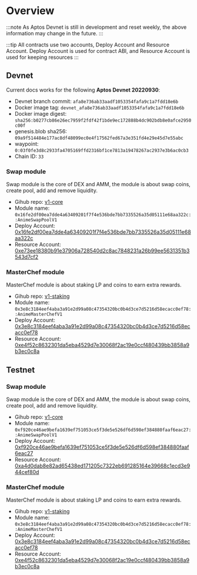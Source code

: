 # Overview
:::note
As Aptos Devnet is still in development and reset weekly, the above information may change in the future.
:::

:::tip
All contracts use two accounts, Deploy Account and Resource Account.
Deploy Account is used for contract ABI, and Resource Account is used for keeping resources
:::

## Devnet
Current docs works for the following **Aptos Devnet 20220930**:
- Devnet branch commit: `afa8e736ab33aadf1053354fafa9c1a7fdd18e6b`
- Docker image tag: `devnet_afa8e736ab33aadf1053354fafa9c1a7fdd18e6b`
- Docker image digest: `sha256:b0277cb86e26ec7959f2fdf42f1bde9ec172888b4dc902bdb8e0afce2950c00f`
- genesis.blob sha256: `09a9f514484e177ac8df48099ec0e4f17562fed67a3e351fd4e29e45d7e55abc`
- waypoint: `0:03f0fe3d8c2933fa4705169ffd2316bf1ce7813a19478267ac2937e3b6ac0cb3`
- Chain ID: `33`

### Swap module
Swap module is the core of DEX and AMM, the module is about swap coins, create pool, add and remove liquidity.
* Gihub repo: [v1-core](https://github.com/AnimeSwap/v1-core)
* Module name: `0x16fe2df00ea7dde4a63409201f7f4e536bde7bb7335526a35d05111e68aa322c::AnimeSwapPoolV1`
* Deploy Account: [0x16fe2df00ea7dde4a63409201f7f4e536bde7bb7335526a35d05111e68aa322c](https://explorer.aptoslabs.com/account/0x16fe2df00ea7dde4a63409201f7f4e536bde7bb7335526a35d05111e68aa322c?network=Devnet)
* Resource Account: [0xe73ee18380b91e37906a728540d2c8ac7848231a26b99ee5631351b3543d7cf2](https://explorer.aptoslabs.com/account/0xe73ee18380b91e37906a728540d2c8ac7848231a26b99ee5631351b3543d7cf2?network=Devnet)

### MasterChef module
MasterChef module is about staking LP and coins to earn extra rewards.
* Gihub repo: [v1-staking](https://github.com/AnimeSwap/v1-staking)
* Module name: `0x3e8c3184eef4aba3a91e2d99a08c47354320bc0b4d3ce7d5216d58ecacc0ef78::AnimeMasterChefV1`
* Deploy Account: [0x3e8c3184eef4aba3a91e2d99a08c47354320bc0b4d3ce7d5216d58ecacc0ef78](https://explorer.aptoslabs.com/account/0x3e8c3184eef4aba3a91e2d99a08c47354320bc0b4d3ce7d5216d58ecacc0ef78?network=Devnet)
* Resource Account: [0xe4f52c8632301da5eba4529d7e30068f2ac19e0ccf480439bb3858a9b3ec0c8a](https://explorer.aptoslabs.com/account/0xe4f52c8632301da5eba4529d7e30068f2ac19e0ccf480439bb3858a9b3ec0c8a?network=Devnet)


## Testnet

### Swap module
Swap module is the core of DEX and AMM, the module is about swap coins, create pool, add and remove liquidity.
* Gihub repo: [v1-core](https://github.com/AnimeSwap/v1-core)
* Module name: `0xf920ce46ae9befa1639ef751053ce5f3de5e526df6d598ef384880faaf6eac27::AnimeSwapPoolV1`
* Deploy Account: [0xf920ce46ae9befa1639ef751053ce5f3de5e526df6d598ef384880faaf6eac27](https://explorer.aptoslabs.com/account/0xf920ce46ae9befa1639ef751053ce5f3de5e526df6d598ef384880faaf6eac27?network=Testnet)
* Resource Account: [0xa4d0dab8e82ad65438ed171205c7322eb691285164e39668c1ecd3e944cef80d](https://explorer.aptoslabs.com/account/0xa4d0dab8e82ad65438ed171205c7322eb691285164e39668c1ecd3e944cef80d?network=Testnet)

### MasterChef module
MasterChef module is about staking LP and coins to earn extra rewards.
* Gihub repo: [v1-staking](https://github.com/AnimeSwap/v1-staking)
* Module name: `0x3e8c3184eef4aba3a91e2d99a08c47354320bc0b4d3ce7d5216d58ecacc0ef78::AnimeMasterChefV1`
* Deploy Account: [0x3e8c3184eef4aba3a91e2d99a08c47354320bc0b4d3ce7d5216d58ecacc0ef78](https://explorer.aptoslabs.com/account/0x3e8c3184eef4aba3a91e2d99a08c47354320bc0b4d3ce7d5216d58ecacc0ef78?network=Testnet)
* Resource Account: [0xe4f52c8632301da5eba4529d7e30068f2ac19e0ccf480439bb3858a9b3ec0c8a](https://explorer.aptoslabs.com/account/0xe4f52c8632301da5eba4529d7e30068f2ac19e0ccf480439bb3858a9b3ec0c8a?network=Testnet)
